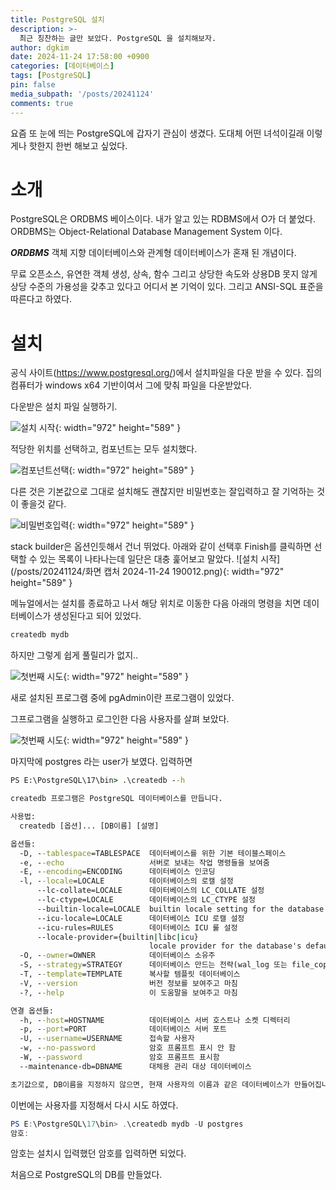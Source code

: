 ```yaml
---
title: PostgreSQL 설치
description: >-
  최근 칭찬하는 글만 보았다. PostgreSQL 을 설치해보자.
author: dgkim
date: 2024-11-24 17:58:00 +0900
categories: [데이터베이스]
tags: [PostgreSQL]
pin: false
media_subpath: '/posts/20241124'
comments: true
---
```

요즘 또 눈에 띄는 PostgreSQL에 갑자기 관심이 생겼다. 도대체 어떤 녀석이길래 이렇게나
핫한지 한번 해보고 싶었다.

# 소개
PostgreSQL은 ORDBMS 베이스이다. 내가 알고 있는 RDBMS에서 O가 더 붙었다. ORDBMS는 Object-Relational Database Management System 이다.

***ORDBMS*** 객체 지향 데이터베이스와 관계형 데이터베이스가 혼재 된 개념이다.

무료 오픈소스, 유연한 객체 생성, 상속, 함수 그리고 상당한 속도와 상용DB 못지 않게 상당 수준의 가용성을 갖추고 있다고 어디서 본 기억이 있다. 그리고 ANSI-SQL 표준을 따른다고 하였다.

# 설치
공식 사이트(<https://www.postgresql.org/>)에서 설치파일을 다운 받을 수 있다.
집의 컴퓨터가 windows x64 기반이여서 그에 맞춰 파일을 다운받았다.

다운받은 설치 파일 실행하기.

![설치 시작](</posts/20241124/화면 캡처 2024-11-24 190012.png>){: width="972" height="589" }

적당한 위치를 선택하고, 컴포넌트는 모두 설치했다.

![컴포넌트선택](</posts/20241124/화면 캡처 2024-11-24 190129.png>){: width="972" height="589" }

다른 것은 기본값으로 그대로 설치해도 괜찮지만 비밀번호는 잘입력하고 잘 기억하는 것이 좋을것 같다.

![비밀번호입력](</posts/20241124/화면 캡처 2024-11-24 190321.png>){: width="972" height="589" }

stack builder은 옵션인듯해서 건너 뛰었다. 아래와 같이 선택후 Finish를 클릭하면
선택할 수 있는 목록이 나타나는데 일단은 대충 훑어보고 말았다.
![설치 시작](/posts/20241124/화면 캡처 2024-11-24 190012.png){: width="972" height="589" }

메뉴얼에서는 설치를 종료하고 나서 해당 위치로 이동한 다음 아래의 명령을 치면 데이터베이스가 생성된다고 되어 있었다.
``` cmd
createdb mydb
```
하지만 그렇게 쉽게 풀릴리가 없지..

![첫번째 시도](</posts/20241124/화면 캡처 2024-11-24 191941.png>){: width="972" height="589" }

새로 설치된 프로그램 중에 pgAdmin이란 프로그램이 있었다.

그프로그램을 실행하고 로그인한 다음 사용자를 살펴 보았다.

![첫번째 시도](</posts/20241124/화면 캡처 2024-11-24 193725.png>){: width="972" height="589" }

마지막에 postgres 라는 user가 보였다. 입력하면 
``` cmd
PS E:\PostgreSQL\17\bin> .\createdb --h

createdb 프로그램은 PostgreSQL 데이터베이스를 만듭니다.

사용법:
  createdb [옵션]... [DB이름] [설명]

옵션들:
  -D, --tablespace=TABLESPACE  데이터베이스를 위한 기본 테이블스페이스
  -e, --echo                   서버로 보내는 작업 명령들을 보여줌
  -E, --encoding=ENCODING      데이터베이스 인코딩
  -l, --locale=LOCALE          데이터베이스의 로캘 설정
      --lc-collate=LOCALE      데이터베이스의 LC_COLLATE 설정
      --lc-ctype=LOCALE        데이터베이스의 LC_CTYPE 설정
      --builtin-locale=LOCALE  builtin locale setting for the database
      --icu-locale=LOCALE      데이터베이스 ICU 로캘 설정
      --icu-rules=RULES        데이터베이스 ICU 룰 설정
      --locale-provider={builtin|libc|icu}
                               locale provider for the database's default collation
  -O, --owner=OWNER            데이터베이스 소유주
  -S, --strategy=STRATEGY      데이터베이스 만드는 전략(wal_log 또는 file_copy)
  -T, --template=TEMPLATE      복사할 템플릿 데이터베이스
  -V, --version                버전 정보를 보여주고 마침
  -?, --help                   이 도움말을 보여주고 마침

연결 옵션들:
  -h, --host=HOSTNAME          데이터베이스 서버 호스트나 소켓 디렉터리
  -p, --port=PORT              데이터베이스 서버 포트
  -U, --username=USERNAME      접속할 사용자
  -w, --no-password            암호 프롬프트 표시 안 함
  -W, --password               암호 프롬프트 표시함
  --maintenance-db=DBNAME      대체용 관리 대상 데이터베이스

초기값으로, DB이름을 지정하지 않으면, 현재 사용자의 이름과 같은 데이터베이스가 만들어집니다.
```

이번에는 사용자를 지정해서 다시 시도 하였다.

``` PowerShell
PS E:\PostgreSQL\17\bin> .\createdb mydb -U postgres
암호:
```
암호는 설치시 입력했던 암호를 입력하면 되었다.

처음으로 PostgreSQL의 DB를 만들었다.
